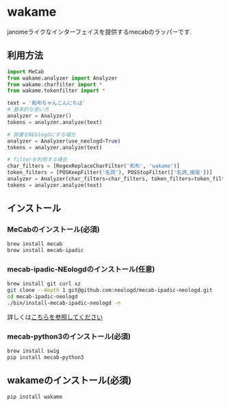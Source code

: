 # wakame
janomeライクなインターフェイスを提供するmecabのラッパーです.

## 利用方法

```python
import MeCab
from wakame.analyzer import Analyzer
from wakame.charfilter import *
from wakame.tokenfilter import *

text = '和布ちゃんこんにちは'
# 基本的な使い方
analyzer = Analyzer()
tokens = analyzer.analyze(text)

# 辞書をNEologdにする場合
analyzer = Analyzer(use_neologd=True)
tokens = analyzer.analyze(text)

# filterを利用する場合
char_filters = [RegexReplaceCharFilter('和布', 'wakame')]
token_filters = [POSKeepFilter('名詞'), POSStopFilter(['名詞,接尾'])]
analyzer = Analyzer(char_filters=char_filters, token_filters=token_filters)
tokens = analyzer.analyze(text)

```

## インストール

### MeCabのインストール(必須)
```sh
brew install mecab
brew install mecab-ipadic
```

### mecab-ipadic-NEologdのインストール(任意)
```sh
brew install git curl xz
git clone --depth 1 git@github.com:neologd/mecab-ipadic-neologd.git
cd mecab-ipadic-neologd
./bin/install-mecab-ipadic-neologd -n
```
詳しくは[こちらを参照してください](https://github.com/neologd/mecab-ipadic-neologd/blob/master/README.ja.md)

### mecab-python3のインストール(必須)
```sh
brew install swig
pip install mecab-python3
```

## wakameのインストール(必須)

```sh
pip install wakame
```